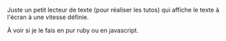 Juste un petit lecteur de texte (pour réaliser les tutos) qui affiche le texte à l'écran à une vitesse définie.

À voir si je le fais en pur ruby ou en javascript.